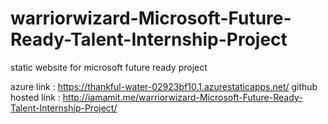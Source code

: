 # warriorwizard-Microsoft-Future-Ready-Talent-Internship-Project
static website for microsoft future ready project



azure link : https://thankful-water-02923bf10.1.azurestaticapps.net/
github hosted link : http://iamamit.me/warriorwizard-Microsoft-Future-Ready-Talent-Internship-Project/
